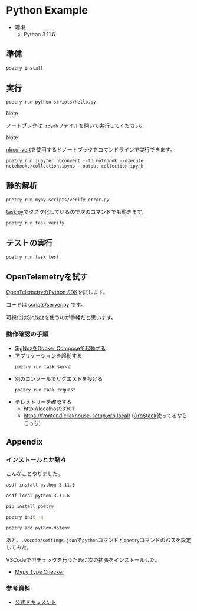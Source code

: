 # Python Example

- 環境
    - Python 3.11.6

## 準備

```sh
poetry install
```

## 実行

```sh
poetry run python scripts/hello.py
```

> [!NOTE]
> ノートブックは`.ipynb`ファイルを開いて実行してください。

> [!NOTE]
> [nbconvert](https://github.com/jupyter/nbconvert)を使用するとノートブックをコマンドラインで実行できます。
> 
> ```
> poetry run jupyter nbconvert --to notebook --execute notebooks/collection.ipynb --output collection.ipynb
> ```

## 静的解析

```sh
poetry run mypy scripts/verify_error.py
```

[taskipy](https://github.com/taskipy/taskipy)でタスク化しているので次のコマンドでも動きます。

```sh
poetry run task verify
```

## テストの実行

```sh
poetry run task test
```

## OpenTelemetryを試す

[OpenTelemetryのPython SDK](https://opentelemetry.io/docs/languages/python/)を試します。

コードは [scripts/server.py](scripts/server.py) です。

可視化は[SigNoz](https://signoz.io/)を使うのが手軽だと思います。

### 動作確認の手順

- [SigNozをDocker Composeで起動する](https://github.com/SigNoz/signoz/tree/develop/deploy)
- アプリケーションを起動する
  ```
  poetry run task serve
  ```
- 別のコンソールでリクエストを投げる
  ```bash
  poetry run task request
  ```
- テレメトリーを確認する
  - http://localhost:3301
  - https://frontend.clickhouse-setup.orb.local/ ([OrbStack](https://orbstack.dev/)使ってるならこっち)

## Appendix

### インストールとか諸々

こんなことやりました。

```sh
asdf install python 3.11.6
```

```sh
asdf local python 3.11.6
```

```sh
pip install poetry
```

```sh
poetry init -q
```

```sh
poetry add python-dotenv
```

あと、`.vscode/settings.json`で`python`コマンドと`poetry`コマンドのパスを設定してみた。

VSCodeで型チェックを行うために次の拡張をインストールした。

- [Mypy Type Checker](https://marketplace.visualstudio.com/items?itemName=ms-python.mypy-type-checker)

### 参考資料

- [公式ドキュメント](https://docs.python.org/ja/3/index.html)
